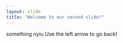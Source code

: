 ```yaml
---
layout: slide
title: "Welcome to our second slide!"
---
```

something nyiu
Use the left arrow to go back!
